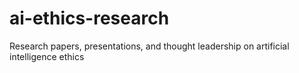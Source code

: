 # ai-ethics-research
Research papers, presentations, and thought leadership on artificial intelligence ethics
